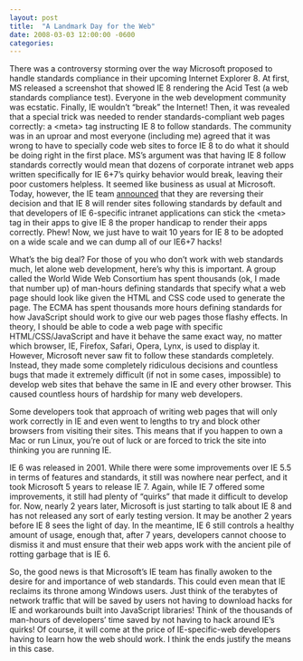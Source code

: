 ```yaml
---
layout: post
title:  "A Landmark Day for the Web"
date: 2008-03-03 12:00:00 -0600
categories: 
---
```


There was a controversy storming over the way Microsoft proposed to handle standards compliance in their upcoming Internet Explorer 8.  At first, MS released a screenshot that showed IE 8 rendering the Acid Test (a web standards compliance test).  Everyone in the web development community was ecstatic.  Finally, IE wouldn&#8217;t &#8220;break&#8221; the Internet!  Then, it was revealed that a special trick was needed to render standards-compliant web pages correctly: a &lt;meta&gt; tag instructing IE 8 to follow standards.  The community was in an uproar and most everyone (including me) agreed that it was wrong to have to specially code web sites to force IE 8 to do what it should be doing right in the first place.  MS&#8217;s argument was that having IE 8 follow standards correctly would mean that dozens of corporate intranet web apps written specifically for IE 6+7&#8217;s quirky behavior would break, leaving their poor customers helpless. It seemed like business as usual at Microsoft.  Today, however, the IE team <a href="http://blogs.msdn.com/ie/archive/2008/03/03/microsoft-s-interoperability-principles-and-ie8.aspx">announced</a> that they are reversing their decision and that IE 8 will render sites following standards by default and that  developers of IE 6-specific intranet applications can stick the &lt;meta&gt; tag in their apps to give IE 8 the proper handicap to render their apps correctly.  Phew!  Now, we just have to wait 10 years for IE 8 to be adopted on a wide scale and we can dump all of our IE6+7 hacks!

What&#8217;s the big deal? For those of you who don&#8217;t work with web standards much, let alone web development, here&#8217;s why this is important.  A group called the World Wide Web Consortium has spent thousands (ok, I made that number up) of man-hours defining standards that specify what a web page should look like given the HTML and CSS code used to generate the page.  The ECMA has spent thousands more hours defining standards for how JavaScript should work to give our web pages those flashy effects.  In theory, I should be able to code a web page with specific HTML/CSS/JavaScript and have it behave the same exact way, no matter which browser, IE, Firefox, Safari, Opera, Lynx, is used to display it.  However, Microsoft never saw fit to follow these standards completely.  Instead, they made some completely ridiculous decisions and countless bugs that made it extremely difficult (if not in some cases, impossible) to develop web sites that behave the same in IE and every other browser.  This caused countless hours of hardship for many web developers.

Some developers took that approach of writing web pages that will only work correctly in IE and even went to lengths to try and block other browsers from visiting their sites.  This means that if you happen to own a Mac or run Linux, you&#8217;re out of luck or are forced to trick the site into thinking you are running IE.

IE 6 was released in 2001.  While there were some improvements over IE 5.5 in terms of features and standards, it still was nowhere near perfect, and it took Microsoft 5 years to release IE 7.  Again, while IE 7 offered some improvements, it still had plenty of &#8220;quirks&#8221; that made it difficult to develop for.   Now, nearly 2 years later, Microsoft is just starting to talk about IE 8 and has not released any sort of early testing version.  It may be another 2 years before IE 8 sees the light of day.  In the meantime, IE 6 still controls a healthy amount of usage, enough that, after 7 years, developers cannot choose to dismiss it and must ensure that their web apps work with the ancient pile of rotting garbage that is IE 6.

So, the good news is that Microsoft&#8217;s IE team has finally awoken to the desire for and importance of web standards.  This could even mean that IE reclaims its throne among Windows users.  Just think of the terabytes of  network traffic that will be saved by users not having to download hacks for IE and workarounds built into JavaScript libraries!  Think of the thousands of man-hours of developers&#8217; time saved by not having to hack around IE&#8217;s quirks!  Of course, it will come at the price of IE-specific-web developers having to learn how the web should work.  I think the ends justify the means in this case.
